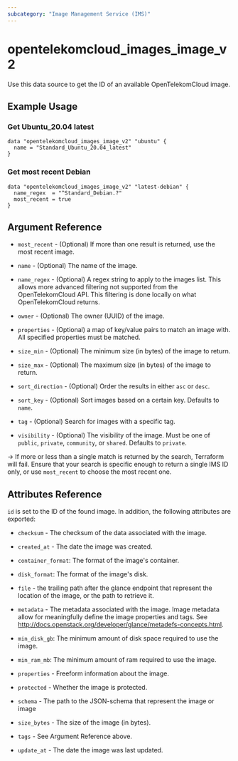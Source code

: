 ```yaml
---
subcategory: "Image Management Service (IMS)"
---
```


# opentelekomcloud_images_image_v2

Use this data source to get the ID of an available OpenTelekomCloud image.

## Example Usage

### Get Ubuntu_20.04 latest

```hcl
data "opentelekomcloud_images_image_v2" "ubuntu" {
  name = "Standard_Ubuntu_20.04_latest"
}
```

### Get most recent Debian

```hcl
data "opentelekomcloud_images_image_v2" "latest-debian" {
  name_regex  = "^Standard_Debian.?"
  most_recent = true
}
```

## Argument Reference

* `most_recent` - (Optional) If more than one result is returned, use the most recent image.

* `name` - (Optional) The name of the image.

* `name_regex` - (Optional) A regex string to apply to the images list.
  This allows more advanced filtering not supported from the OpenTelekomCloud API.
  This filtering is done locally on what OpenTelekomCloud returns.

* `owner` - (Optional) The owner (UUID) of the image.

* `properties` - (Optional) a map of key/value pairs to match an image with.
  All specified properties must be matched.

* `size_min` - (Optional) The minimum size (in bytes) of the image to return.

* `size_max` - (Optional) The maximum size (in bytes) of the image to return.

* `sort_direction` - (Optional) Order the results in either `asc` or `desc`.

* `sort_key` - (Optional) Sort images based on a certain key. Defaults to `name`.

* `tag` - (Optional) Search for images with a specific tag.

* `visibility` - (Optional) The visibility of the image. Must be one of
   `public`, `private`, `community`, or `shared`. Defaults to `private`.

-> If more or less than a single match is returned by the search, Terraform will fail.
Ensure that your search is specific enough to return a single IMS ID only, or use `most_recent`
to choose the most recent one.

## Attributes Reference

`id` is set to the ID of the found image. In addition, the following attributes are exported:

* `checksum` - The checksum of the data associated with the image.

* `created_at` - The date the image was created.

* `container_format`: The format of the image's container.

* `disk_format`: The format of the image's disk.

* `file` - the trailing path after the glance endpoint that represent the
  location of the image, or the path to retrieve it.

* `metadata` - The metadata associated with the image.
  Image metadata allow for meaningfully define the image properties
  and tags. See http://docs.openstack.org/developer/glance/metadefs-concepts.html.

* `min_disk_gb`: The minimum amount of disk space required to use the image.

* `min_ram_mb`: The minimum amount of ram required to use the image.

* `properties` - Freeform information about the image.

* `protected` - Whether the image is protected.

* `schema` - The path to the JSON-schema that represent the image or image

* `size_bytes` - The size of the image (in bytes).

* `tags` - See Argument Reference above.

* `update_at` - The date the image was last updated.
